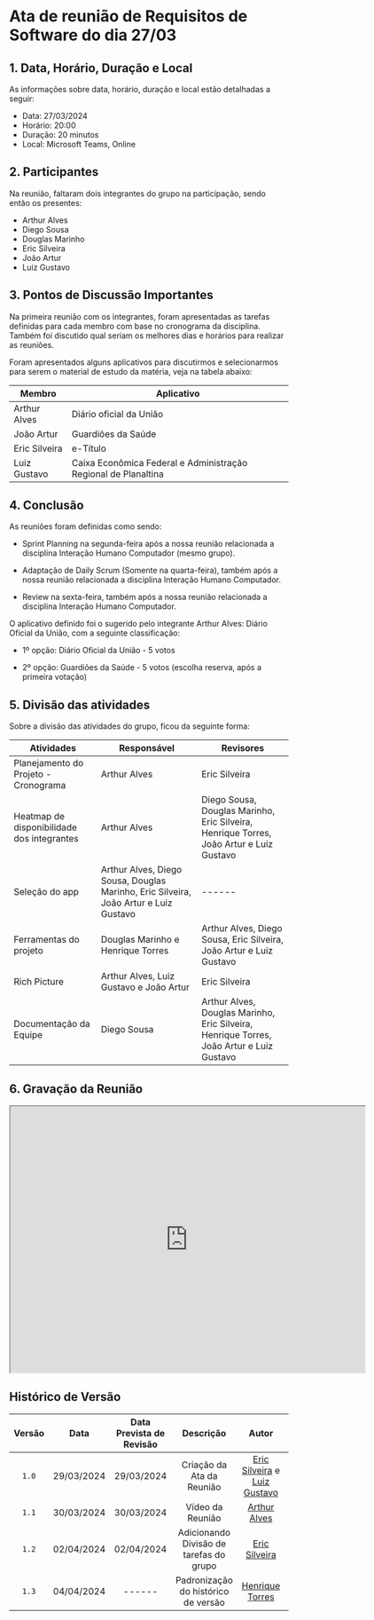 # Ata de reunião de Requisitos de Software do dia 27/03

## 1.  Data, Horário, Duração e Local
As informações sobre data, horário, duração e local estão detalhadas a seguir:

- Data: 27/03/2024
- Horário: 20:00
- Duração: 20 minutos
- Local: Microsoft Teams, Online

## 2. Participantes
Na reunião, faltaram dois integrantes do grupo na participação, sendo então os presentes:

- Arthur Alves
- Diego Sousa
- Douglas Marinho
- Eric Silveira
- João Artur
- Luiz Gustavo

## 3. Pontos de Discussão Importantes
Na primeira reunião com os integrantes, foram apresentadas as tarefas definidas para cada membro com base no cronograma da disciplina. Também foi discutido qual seriam os melhores dias e horários para realizar as reuniões.

Foram apresentados alguns aplicativos para discutirmos e selecionarmos para serem o material de estudo da matéria, veja na tabela abaixo:

| Membro | Aplicativo |
| ----- | ----------- |
| Arthur Alves | Diário oficial da União |
| João Artur | Guardiões da Saúde |
| Eric Silveira | e-Título |
| Luiz Gustavo | Caixa Econômica Federal e Administração Regional de Planaltina |

## 4. Conclusão
As reuniões foram definidas como sendo:

- Sprint Planning na segunda-feira após a nossa reunião relacionada a disciplina Interação Humano Computador (mesmo grupo).

- Adaptação de Daily Scrum (Somente na quarta-feira), também após a nossa reunião relacionada a disciplina Interação Humano Computador.

- Review na sexta-feira, também após a nossa reunião relacionada a disciplina Interação Humano Computador.

O aplicativo definido foi o sugerido pelo integrante Arthur Alves: Diário Oficial da União, com a seguinte classificação:

- 1º opção: Diário Oficial da União - 5 votos

- 2º opção: Guardiões da Saúde - 5 votos (escolha reserva, após a primeira votação)

## 5. Divisão das atividades
Sobre a divisão das atividades do grupo, ficou da seguinte forma:

| Atividades | Responsável | Revisores |
| ---------- | ----------- | --------- |
| Planejamento do Projeto - Cronograma | Arthur Alves | Eric Silveira |
| Heatmap de disponibilidade dos integrantes | Arthur Alves | Diego Sousa, Douglas Marinho, Eric Silveira, Henrique Torres, João Artur e Luiz Gustavo |
| Seleção do app | Arthur Alves, Diego Sousa, Douglas Marinho, Eric Silveira, João Artur e Luiz Gustavo | ------ |
| Ferramentas do projeto | Douglas Marinho e Henrique Torres | Arthur Alves, Diego Sousa, Eric Silveira, João Artur e Luiz Gustavo |
| Rich Picture | Arthur Alves, Luiz Gustavo e João Artur | Eric Silveira |
| Documentação da Equipe | Diego Sousa | Arthur Alves, Douglas Marinho, Eric Silveira, Henrique Torres, João Artur e Luiz Gustavo |

## 6. Gravação da Reunião
<iframe src="https://drive.google.com/file/d/1n1ZUV48gBMTg477Bg8AcIo8bJT6igpEZ/preview" width="640" height="480" allow="autoplay"></iframe>

## <a>Histórico de Versão</a>
| Versão | Data | Data Prevista de Revisão | Descrição | Autor | Revisor |
| :------: | :----------: | :-----------: | :-----------: | :---------: |:---------: |
|`1.0`| 29/03/2024 | 29/03/2024 | Criação da Ata da Reunião | [Eric Silveira](https://github.com/ericbky) e [Luiz Gustavo](https://github.com/LuizGust4vo) | ------ |
|`1.1`| 30/03/2024 | 30/03/2024 | Vídeo da Reunião | [Arthur Alves](https://github.com/arthrok) | ------ |
|`1.2`| 02/04/2024 | 02/04/2024 | Adicionando Divisão de tarefas do grupo | [Eric Silveira](https://github.com/ericbky) | ------ |
|`1.3`| 04/04/2024 | ------ | Padronização do histórico de versão | [Henrique Torres](https://github.com/henriqtorresl) | ------ |
